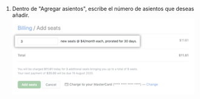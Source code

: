 1. Dentro de "Agregar asientos", escribe el número de asientos que deseas añadir. ![Entrada para agregar plazas](/assets/images/help/billing/add-seats-amount.png)